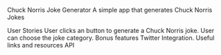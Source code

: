 Chuck Norris Joke Generator
A simple app that generates Chuck Norris Jokes

User Stories
 User clicks an button to generate a Chuck Norris joke.
 User can choose the joke category.
Bonus features
 Twitter Integration.
Useful links and resources
API
